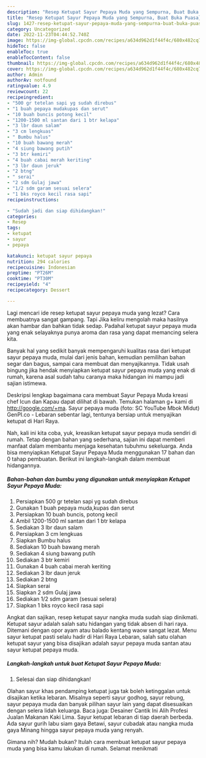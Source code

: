 ```yaml
---
description: "Resep Ketupat Sayur Pepaya Muda yang Sempurna, Buat Buka Puasa}"
title: "Resep Ketupat Sayur Pepaya Muda yang Sempurna, Buat Buka Puasa}"
slug: 1427-resep-ketupat-sayur-pepaya-muda-yang-sempurna-buat-buka-puasa
category: Uncategorized
date: 2022-11-23T04:44:52.740Z
image: https://img-global.cpcdn.com/recipes/a634d962d1f44f4c/680x482cq70/ketupat-sayur-pepaya-muda-foto-resep-utama.jpg
hideToc: false
enableToc: true
enableTocContent: false
thumbnail: https://img-global.cpcdn.com/recipes/a634d962d1f44f4c/680x482cq70/ketupat-sayur-pepaya-muda-foto-resep-utama.jpg
cover: https://img-global.cpcdn.com/recipes/a634d962d1f44f4c/680x482cq70/ketupat-sayur-pepaya-muda-foto-resep-utama.jpg
author: Admin
authorAv: notfound
ratingvalue: 4.9
reviewcount: 22
recipeingredient:
- "500 gr tetelan sapi yg sudah direbus"
- "1 buah pepaya mudakupas dan serut"
- "10 buah buncis potong kecil"
- "1200-1500 ml santan dari 1 btr kelapa"
- "3 lbr daun salam"
- "3 cm lengkuas"
- " Bumbu halus"
- "10 buah bawang merah"
- "4 siung bawang putih"
- "3 btr kemiri"
- "4 buah cabai merah keriting"
- "3 lbr daun jeruk"
- "2 btng"
- " serai"
- "2 sdm Gulaj jawa"
- "1/2 sdm garam sesuai selera"
- "1 bks royco kecil rasa sapi"
recipeinstructions:

- "Sudah jadi dan siap dihidangkan!"
categories:
- Resep
tags:
- ketupat
- sayur
- pepaya

katakunci: ketupat sayur pepaya 
nutrition: 294 calories
recipecuisine: Indonesian
preptime: "PT26M"
cooktime: "PT30M"
recipeyield: "4"
recipecategory: Dessert

---
```



Lagi mencari ide resep ketupat sayur pepaya muda yang lezat? Cara membuatnya sangat gampang. Tapi Jika keliru mengolah maka hasilnya akan hambar dan bahkan tidak sedap. Padahal ketupat sayur pepaya muda yang enak selayaknya punya aroma dan rasa yang dapat memancing selera kita.


Banyak hal yang sedikit banyak mempengaruhi kualitas rasa dari ketupat sayur pepaya muda, mulai dari jenis bahan, kemudian pemilihan bahan segar dan bagus, sampai cara membuat dan menyajikannya. Tidak usah bingung jika hendak menyiapkan ketupat sayur pepaya muda yang enak di rumah, karena asal sudah tahu caranya maka hidangan ini mampu jadi sajian istimewa.

Deskripsi lengkap bagaimana cara membuat Sayur Pepaya Muda kreasi chef Icun dan Kapau dapat dilihat di bawah. Temukan halaman g+ kami di http://google.com/+ma. Sayur pepaya muda (foto: SC YouTube Mbok Midut) GenPI.co - Lebaran sebentar lagi, tentunya bersiap untuk menyajikan ketupat di Hari Raya.


Nah, kali ini kita coba, yuk, kreasikan ketupat sayur pepaya muda sendiri di rumah. Tetap dengan bahan yang sederhana, sajian ini dapat memberi manfaat dalam membantu menjaga kesehatan tubuhmu sekeluarga. Anda bisa menyiapkan Ketupat Sayur Pepaya Muda menggunakan 17 bahan dan 0 tahap pembuatan. Berikut ini langkah-langkah dalam membuat hidangannya.

<!--inarticleads1-->

##### Bahan-bahan dan bumbu yang digunakan untuk menyiapkan Ketupat Sayur Pepaya Muda:

1. Persiapkan 500 gr tetelan sapi yg sudah direbus
1. Gunakan 1 buah pepaya muda,kupas dan serut
1. Persiapkan 10 buah buncis, potong kecil
1. Ambil 1200-1500 ml santan dari 1 btr kelapa
1. Sediakan 3 lbr daun salam
1. Persiapkan 3 cm lengkuas
1. Siapkan  Bumbu halus
1. Sediakan 10 buah bawang merah
1. Sediakan 4 siung bawang putih
1. Sediakan 3 btr kemiri
1. Gunakan 4 buah cabai merah keriting
1. Sediakan 3 lbr daun jeruk
1. Sediakan 2 btng
1. Siapkan  serai
1. Siapkan 2 sdm Gulaj jawa
1. Sediakan 1/2 sdm garam (sesuai selera)
1. Siapkan 1 bks royco kecil rasa sapi


Angkat dan sajikan, resep ketupat sayur nangka muda sudah siap dinikmati. Ketupat sayur adalah salah satu hidangan yang tidak absen di hari raya. Ditemani dengan opor ayam atau balado kentang waow sangat lezat. Menu sayur ketupat pasti selalu hadir di Hari Raya Lebaran, salah satu olahan ketupat sayur yang bisa disajikan adalah sayur pepaya muda santan atau sayur ketupat pepaya muda. 

<!--inarticleads2-->

##### Langkah-langkah untuk buat Ketupat Sayur Pepaya Muda:


1. Selesai dan siap dihidangkan!

Olahan sayur khas pendamping ketupat juga tak boleh ketinggalan untuk disajikan ketika lebaran. Misalnya seperti sayur godhog, sayur rebung, sayur pepaya muda dan banyak pilihan sayur lain yang dapat disesuaikan dengan selera lidah keluarga. Baca juga: Desainer Cantik Ini Alih Profesi Jualan Makanan Kaki Lima. Sayur ketupat lebaran di tiap daerah berbeda. Ada sayur gurih labu siam gaya Betawi, sayur cubadak atau nangka muda gaya Minang hingga sayur pepaya muda yang renyah. 

Gimana nih? Mudah bukan? Itulah cara membuat ketupat sayur pepaya muda yang bisa kamu lakukan di rumah. Selamat menikmati
